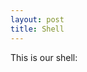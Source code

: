 ```yaml
---
layout: post
title: Shell
---
```


This is our shell:
<div id="shell_parent"></div>
<script>
var fs = new LayeredFilesystem();
var shell = new Shell(fs, document.getElementById("shell_parent"));
shell.main();
</script>
